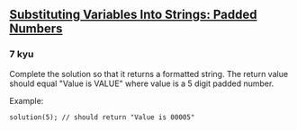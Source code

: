 <h2><a href=https://www.codewars.com/kata/51c89385ee245d7ddf000001/train/javascript target="_blank">Substituting Variables Into Strings: Padded Numbers</a></h2><h3>7 kyu</h3><p>Complete the solution so that it returns a formatted string. The return value should equal "Value is VALUE"  where value is a 5 digit padded number. </p><p>Example:</p><pre><code>solution(5); // should return "Value is 00005"</code></pre>